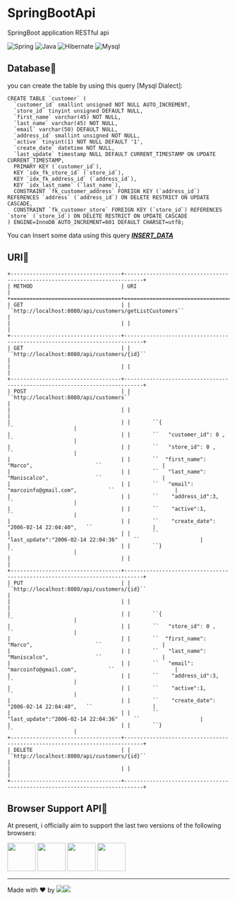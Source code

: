 # SpringBootApi
SpringBoot application RESTful api


  <img alt="Spring" src="https://img.shields.io/badge/-Spring-00FF00?style=flat-square&logo=hibernate&logoColor=green" />
  <img alt="Java" src="https://img.shields.io/badge/-Java-DD0031?style=flat-square&logo=java&logoColor=white" />
  <img alt="Hibernate" src="https://img.shields.io/badge/-Hibernate-00FF00?style=flat-square&logo=hibernate&logoColor=green" />
  <img alt="Mysql" src="https://img.shields.io/badge/-mysql-blue?style=flat-square&logo=mysql&logoColor=green" />
  

## Database📌
you can create the table by using this query [Mysql Dialect]:
```
CREATE TABLE `customer` (
  `customer_id` smallint unsigned NOT NULL AUTO_INCREMENT,
  `store_id` tinyint unsigned DEFAULT NULL,
  `first_name` varchar(45) NOT NULL,
  `last_name` varchar(45) NOT NULL,
  `email` varchar(50) DEFAULT NULL,
  `address_id` smallint unsigned NOT NULL,
  `active` tinyint(1) NOT NULL DEFAULT '1',
  `create_date` datetime NOT NULL,
  `last_update` timestamp NULL DEFAULT CURRENT_TIMESTAMP ON UPDATE CURRENT_TIMESTAMP,
  PRIMARY KEY (`customer_id`),
  KEY `idx_fk_store_id` (`store_id`),
  KEY `idx_fk_address_id` (`address_id`),
  KEY `idx_last_name` (`last_name`),
  CONSTRAINT `fk_customer_address` FOREIGN KEY (`address_id`) REFERENCES `address` (`address_id`) ON DELETE RESTRICT ON UPDATE CASCADE,
  CONSTRAINT `fk_customer_store` FOREIGN KEY (`store_id`) REFERENCES `store` (`store_id`) ON DELETE RESTRICT ON UPDATE CASCADE
) ENGINE=InnoDB AUTO_INCREMENT=601 DEFAULT CHARSET=utf8;

```
You can Insert some data using this query [___INSERT_DATA___](https://github.com/lucaimbalzano/SpringBootApi/blob/main/INSERT_customer.sql)


## URI📌
```
+-----------------------------------+----------------------------------------------------------------------------+
| METHOD                            | URI                                                                        |
+===================================+============================================================================+
| GET                               | | ``http://localhost:8080/api/customers/getListCustomers``                 |
|                                   | |                                                                          |
+-----------------------------------+----------------------------------------------------------------------------+
| GET                               | | ``http://localhost:8080/api/customers/{id}``                             |
|                                   | |                                                                          |
+-----------------------------------+----------------------------------------------------------------------------+
| POST                              | | ``http://localhost:8080/api/customers``                                  |
|                                   | |                                                                          | 
|                                   | |       ``{                                           ``                   |
|                                   | |       ``   "customer_id": 0 ,                       ``                   |
|                                   | |       ``   "store_id": 0 ,                          ``                   |
|                                   | |       ``  "first_name": "Marco",                    ``                   |
|                                   | |       ``   "last_name": "Maniscalco",               ``                   |
|                                   | |       ``   "email": "marcoinfo@gmail.com",          ``                   |
|                                   | |       ``    "address_id":3,                         ``                   |
|                                   | |       ``    "active":1,                             ``                   |
|                                   | |       ``    "create_date": "2006-02-14 22:04:40",   ``                   |
|                                   | |       ``    "last_update":"2006-02-14 22:04:36"     ``                   |
|                                   | |       ``}                                           ``                   |
|                                   | |                                                                          |
+-----------------------------------+----------------------------------------------------------------------------+
| PUT                               | | ``http://localhost:8080/api/customers/{id}``                             |
|                                   | |                                                                          | 
|                                   | |       ``{                                           ``                   |
|                                   | |       ``   "store_id": 0 ,                          ``                   |
|                                   | |       ``  "first_name": "Marco",                    ``                   |
|                                   | |       ``   "last_name": "Maniscalco",               ``                   |
|                                   | |       ``   "email": "marcoinfo@gmail.com",          ``                   |
|                                   | |       ``    "address_id":3,                         ``                   |
|                                   | |       ``    "active":1,                             ``                   |
|                                   | |       ``    "create_date": "2006-02-14 22:04:40",   ``                   |
|                                   | |       ``    "last_update":"2006-02-14 22:04:36"     ``                   |
|                                   | |       ``}                                           ``                   |
+-----------------------------------+----------------------------------------------------------------------------+
| DELETE                            | | ``http://localhost:8080/api/customers/{id}``                             |
|                                   | |                                                                          |
+-----------------------------------+----------------------------------------------------------------------------+
```
## Browser Support API📌

At present, i officially aim to support the last two versions of the following browsers:

<img src="https://github.com/creativetimofficial/public-assets/blob/master/logos/chrome-logo.png?raw=true" width="64" height="64">  <img src="https://raw.githubusercontent.com/creativetimofficial/public-assets/master/logos/edge-logo.png" width="64" height="64"> <img src="https://raw.githubusercontent.com/creativetimofficial/public-assets/master/logos/safari-logo.png" width="64" height="64"> <img src="https://raw.githubusercontent.com/creativetimofficial/public-assets/master/logos/opera-logo.png" width="64" height="64">

-----------------------------------------------------------------------------------------------------------------------------------------------------------------------------------
Made with ❤ by ![](https://img.shields.io/badge/luca-informational?style=flat&logo=#DD0031&logoColor=white&color=2bbc8a)![](https://img.shields.io/badge/Imbalzano-informational?style=flat&logo=&logoColor=white&color=2bbc8a)

